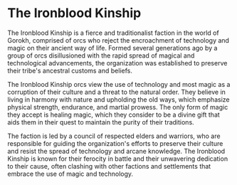 # The Ironblood Kinship

The Ironblood Kinship is a fierce and traditionalist faction in the world of Gorokh, comprised of orcs who reject the encroachment of technology and magic on their ancient way of life. Formed several generations ago by a group of orcs disillusioned with the rapid spread of magical and technological advancements, the organization was established to preserve their tribe's ancestral customs and beliefs.

The Ironblood Kinship orcs view the use of technology and most magic as a corruption of their culture and a threat to the natural order. They believe in living in harmony with nature and upholding the old ways, which emphasize physical strength, endurance, and martial prowess. The only form of magic they accept is healing magic, which they consider to be a divine gift that aids them in their quest to maintain the purity of their traditions.

The faction is led by a council of respected elders and warriors, who are responsible for guiding the organization's efforts to preserve their culture and resist the spread of technology and arcane knowledge. The Ironblood Kinship is known for their ferocity in battle and their unwavering dedication to their cause, often clashing with other factions and settlements that embrace the use of magic and technology.
